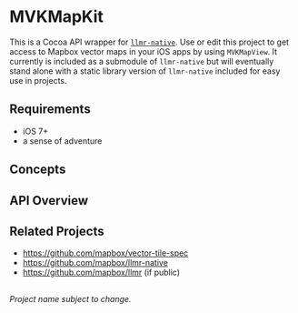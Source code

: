 # MVKMapKit

This is a Cocoa API wrapper for [`llmr-native`](https://github.com/mapbox/llmr-native). Use or edit this project to get access to Mapbox vector maps in your iOS apps by using `MVKMapView`. It currently is included as a submodule of `llmr-native` but will eventually stand alone with a static library version of `llmr-native` included for easy use in projects. 

## Requirements

 * iOS 7+
 * a sense of adventure

## Concepts

## API Overview

## Related Projects

 * https://github.com/mapbox/vector-tile-spec
 * https://github.com/mapbox/llmr-native
 * https://github.com/mapbox/llmr (if public)

##

*Project name subject to change.*
